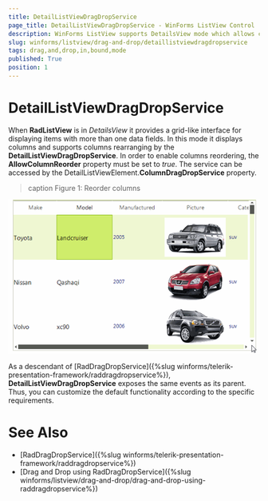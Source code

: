 ```yaml
---
title: DetailListViewDragDropService
page_title: DetailListViewDragDropService - WinForms ListView Control
description: WinForms ListView supports DetailsView mode which allows columns rearranging by its DetailListViewDragDropService.
slug: winforms/listview/drag-and-drop/detaillistviewdragdropservice
tags: drag,and,drop,in,bound,mode
published: True
position: 1 
---
```


# DetailListViewDragDropService

When **RadListView** is in *DetailsView* it provides a grid-like interface for displaying items with more than one data fields. In this mode it displays columns and supports columns rearranging by the **DetailListViewDragDropService**. In order to enable columns reordering, the **AllowColumnReorder** property must be set to *true*. The service can be accessed by the DetailListViewElement.**ColumnDragDropService** property.

>caption Figure 1: Reorder columns

![listview-detaillistviewdragdropservice 001](images/listview-detaillistviewdragdropservice001.gif)

As a descendant of [RadDragDropService]({%slug winforms/telerik-presentation-framework/raddragdropservice%}), **DetailListViewDragDropService** exposes the same events as its parent. Thus, you can customize the default functionality according to the specific requirements.

# See Also

* [RadDragDropService]({%slug winforms/telerik-presentation-framework/raddragdropservice%})	
* [Drag and Drop using RadDragDropService]({%slug winforms/listview/drag-and-drop/drag-and-drop-using-raddragdropservice%})

